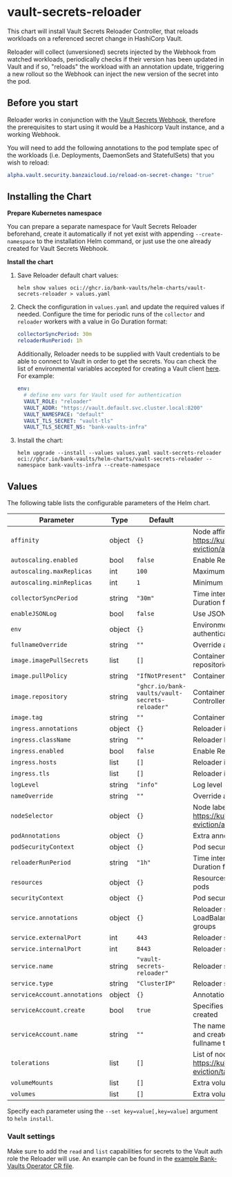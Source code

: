 # vault-secrets-reloader

This chart will install Vault Secrets Reloader Controller, that reloads workloads on a referenced secret change in HashiCorp Vault.

Reloader will collect (unversioned) secrets injected by the Webhook from watched workloads, periodically checks if their version has been updated in Vault and if so, "reloads" the workload with an annotation update, triggering a new rollout so the Webhook can inject the new version of the secret into the pod.

## Before you start

Reloader works in conjunction with the [Vault Secrets Webhook](https://github.com/bank-vaults/vault-secrets-webhook), therefore the prerequisites to start using it would be a Hashicorp Vault instance, and a working Webhook.

You will need to add the following annotations to the pod template spec of the workloads (i.e. Deployments, DaemonSets and StatefulSets) that you wish to reload:

```yaml
alpha.vault.security.banzaicloud.io/reload-on-secret-change: "true"
```

## Installing the Chart

**Prepare Kubernetes namespace**

You can prepare a separate namespace for Vault Secrets Reloader beforehand, create it automatically if not yet exist with appending `--create-namespace` to the installation Helm command, or just use the one already created for Vault Secrets Webhook.

**Install the chart**

1. Save Reloader default chart values:

	```shell
	helm show values oci://ghcr.io/bank-vaults/helm-charts/vault-secrets-reloader > values.yaml
	```

2. Check the configuration in `values.yaml` and update the required values if needed. Configure the time for periodic runs of the `collector` and `reloader` workers with a value in Go Duration format:

	```yaml
	collectorSyncPeriod: 30m
	reloaderRunPeriod: 1h
	```

	Additionally, Reloader needs to be supplied with Vault credentials to be able to connect to Vault in order to get the secrets. You can check the list of environmental variables accepted for creating a Vault client [here](https://developer.hashicorp.com/vault/docs/commands#environment-variables). For example:

	```yaml
	env:
	  # define env vars for Vault used for authentication
	  VAULT_ROLE: "reloader"
	  VAULT_ADDR: "https://vault.default.svc.cluster.local:8200"
	  VAULT_NAMESPACE: "default"
	  VAULT_TLS_SECRET: "vault-tls"
	  VAULT_TLS_SECRET_NS: "bank-vaults-infra"
	```

3. Install the chart:

	```shell
	helm upgrade --install --values values.yaml vault-secrets-reloader oci://ghcr.io/bank-vaults/helm-charts/vault-secrets-reloader --namespace bank-vaults-infra --create-namespace
	```

## Values

The following table lists the configurable parameters of the Helm chart.

| Parameter | Type | Default | Description |
| --- | ---- | ------- | ----------- |
| `affinity` | object | `{}` | Node affinity settings for the pods. Check: https://kubernetes.io/docs/concepts/scheduling-eviction/assign-pod-node/ |
| `autoscaling.enabled` | bool | `false` | Enable Reloader horizontal pod autoscaling |
| `autoscaling.maxReplicas` | int | `100` | Maximum number of replicas |
| `autoscaling.minReplicas` | int | `1` | Minimum number of replicas |
| `collectorSyncPeriod` | string | `"30m"` | Time interval for the collector worker to run in Go Duration format |
| `enableJSONLog` | bool | `false` | Use JSON log format instead of text |
| `env` | object | `{}` | Environment variables e.g. for Vault authentication |
| `fullnameOverride` | string | `""` | Override app full name |
| `image.imagePullSecrets` | list | `[]` | Container image pull secrets for private repositories |
| `image.pullPolicy` | string | `"IfNotPresent"` | Container image pull policy |
| `image.repository` | string | `"ghcr.io/bank-vaults/vault-secrets-reloader"` | Container image repo that contains the Reloader Controller |
| `image.tag` | string | `""` | Container image tag |
| `ingress.annotations` | object | `{}` | Reloader ingress annotations |
| `ingress.className` | string | `""` | Reloader IngressClass name |
| `ingress.enabled` | bool | `false` | Enable Reloader ingress |
| `ingress.hosts` | list | `[]` | Reloader ingress hosts |
| `ingress.tls` | list | `[]` | Reloader ingress tls |
| `logLevel` | string | `"info"` | Log level |
| `nameOverride` | string | `""` | Override app name |
| `nodeSelector` | object | `{}` | Node labels for pod assignment. Check: https://kubernetes.io/docs/concepts/scheduling-eviction/assign-pod-node/#nodeselector |
| `podAnnotations` | object | `{}` | Extra annotations to add to pod metadata |
| `podSecurityContext` | object | `{}` | Pod security context for Reloader deployment |
| `reloaderRunPeriod` | string | `"1h"` | Time interval for the reloader worker to run in Go Duration format |
| `resources` | object | `{}` | Resources to request for the deployment and pods |
| `securityContext` | object | `{}` | Pod security context for Reloader containers |
| `service.annotations` | object | `{}` | Reloader service annotations, e.g. if type is AWS LoadBalancer and you want to add security groups |
| `service.externalPort` | int | `443` | Reloader service external port |
| `service.internalPort` | int | `8443` | Reloader service internal port |
| `service.name` | string | `"vault-secrets-reloader"` | Reloader service name |
| `service.type` | string | `"ClusterIP"` | Reloader service type |
| `serviceAccount.annotations` | object | `{}` | Annotations to add to the service account |
| `serviceAccount.create` | bool | `true` | Specifies whether a service account should be created |
| `serviceAccount.name` | string | `""` | The name of the service account to use. If not set and create is true, a name is generated using the fullname template |
| `tolerations` | list | `[]` | List of node tolerations for the pods. Check: https://kubernetes.io/docs/concepts/scheduling-eviction/taint-and-toleration/ |
| `volumeMounts` | list | `[]` | Extra volume mounts for Reloader deployment |
| `volumes` | list | `[]` | Extra volume definitions for Reloader deployment |

Specify each parameter using the `--set key=value[,key=value]` argument to `helm install`.

### Vault settings

Make sure to add the `read` and `list` capabilities for secrets to the Vault auth role the Reloader will use. An example can be found in the [example Bank-Vaults Operator CR file](https://github.com/bank-vaults/vault-secrets-reloader/blob/main/e2e/deploy/vault/vault.yaml#L102).
